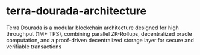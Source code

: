 # terra-dourada-architecture
Terra Dourada is a modular blockchain architecture designed for high throughput (1M+ TPS), combining parallel ZK-Rollups, decentralized oracle computation, and a proof-driven decentralized storage layer for secure and verifiable transactions
